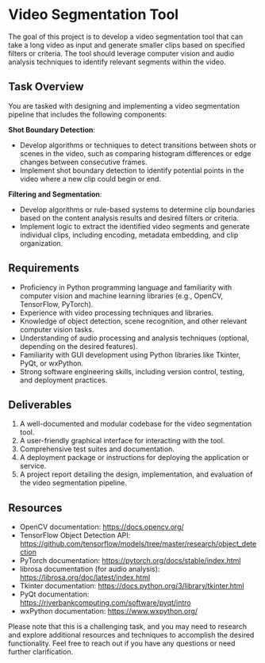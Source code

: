 # Video Segmentation Tool

The goal of this project is to develop a video segmentation tool that can take a long video as input and generate smaller clips based on specified filters or criteria. The tool should leverage computer vision and audio analysis techniques to identify relevant segments within the video.

## Task Overview

You are tasked with designing and implementing a video segmentation pipeline that includes the following components:

**Shot Boundary Detection**:
   - Develop algorithms or techniques to detect transitions between shots or scenes in the video, such as comparing histogram differences or edge changes between consecutive frames.
   - Implement shot boundary detection to identify potential points in the video where a new clip could begin or end.

**Filtering and Segmentation**:
   - Develop algorithms or rule-based systems to determine clip boundaries based on the content analysis results and desired filters or criteria.
   - Implement logic to extract the identified video segments and generate individual clips, including encoding, metadata embedding, and clip organization.

## Requirements

- Proficiency in Python programming language and familiarity with computer vision and machine learning libraries (e.g., OpenCV, TensorFlow, PyTorch).
- Experience with video processing techniques and libraries.
- Knowledge of object detection, scene recognition, and other relevant computer vision tasks.
- Understanding of audio processing and analysis techniques (optional, depending on the desired features).
- Familiarity with GUI development using Python libraries like Tkinter, PyQt, or wxPython.
- Strong software engineering skills, including version control, testing, and deployment practices.

## Deliverables

1. A well-documented and modular codebase for the video segmentation tool.
2. A user-friendly graphical interface for interacting with the tool.
3. Comprehensive test suites and documentation.
4. A deployment package or instructions for deploying the application or service.
5. A project report detailing the design, implementation, and evaluation of the video segmentation pipeline.

## Resources

- OpenCV documentation: https://docs.opencv.org/
- TensorFlow Object Detection API: https://github.com/tensorflow/models/tree/master/research/object_detection
- PyTorch documentation: https://pytorch.org/docs/stable/index.html
- librosa documentation (for audio analysis): https://librosa.org/doc/latest/index.html
- Tkinter documentation: https://docs.python.org/3/library/tkinter.html
- PyQt documentation: https://riverbankcomputing.com/software/pyqt/intro
- wxPython documentation: https://www.wxpython.org/

Please note that this is a challenging task, and you may need to research and explore additional resources and techniques to accomplish the desired functionality. Feel free to reach out if you have any questions or need further clarification.

